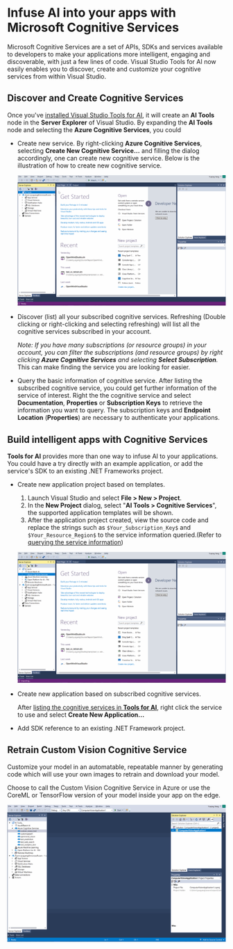 # Infuse AI into your apps with Microsoft Cognitive Services
Microsoft Cognitive Services are a set of APIs, SDKs and services available to developers to make your applications more intelligent, engaging and discoverable, with just a few lines of code.
Visual Studio Tools for AI now easily enables you to discover, create and customize your cognitive services from within Visual Studio.

## Discover and Create Cognitive Services
Once you've [installed Visual Studio Tools for AI](installation.md), it will create an **AI Tools** node in the **Server Explorer** of Visual Studio. By expanding the **AI Tools** node and selecting the **Azure Cognitive Services**, you could 

- Create new service. By right-clicking **Azure Cognitive Services**, selecting **Create New Cognitive Service...** and filling the dialog accordingly, one can create new cognitive service. Below is the illustration of how to create new cognitive service.

	![Create New Cognitive Service](./media/cognitive-services/create-service.gif)

- <a id="list-services">Discover (list) all your subscribed cognitive services</a>. Refreshing (Double clicking or right-clicking and selecting refreshing) will list all the cognitive services subscribed in your account. 

	*Note: If you have many subscriptions (or resource groups) in your account, you can filter the subscriptions (and resource groups) by right clicking **Azure Cognitive Services** and selecting **Select Subscription**.* This can make finding the service you are looking for easier.

- <a id="service-properties">Query the basic information of cognitive service</a>. After listing the subscribed cognitive service, you could get further information of the service of interest. Right the the cognitive service and select **Documentation**, **Properties** or **Subscription Keys** to retrieve the information you want to query. The subscription keys and **Endpoint Location** (**Properties**) are necessary to authenticate your applications. 

## Build intelligent apps with Cognitive Services 
**Tools for AI** provides more than one way to infuse AI to your applications. You could have a try directly with an example application, or add the service's SDK to an existing .NET Frameworks project.

- Create new application project based on templates. 
	1. Launch Visual Studio and select **File > New > Project**.
	2. In the **New Project** dialog, select "**AI Tools > Cognitive Services**", the supported application templates will be shown. 
	3. After the application project created, view the source code and replace the strings such as `$Your_Subscription_Key$` and `$Your_Resource_Region$` to the service information queried.(Refer to [querying the service information](#service-properties))

	![New Project From Template](./media/cognitive-services/create-project.gif)

- Create new application based on subscribed cognitive services.

	After [listing the cognitive services in **Tools for AI**](#list-services), right click the service to use and select **Create New Application...**

- Add SDK reference to an existing .NET Framework project. 

## Retrain Custom Vision Cognitive Service
Customize your model in an automatable, repeatable manner by generating code which will use your own images to retrain and download your model. 

Choose to call the Custom Vision Cognitive Service in Azure or use the CoreML or TensorFlow version of your model inside your app on the edge.

![Customized your model](./media/cognitive-services/custom-vision.gif)
